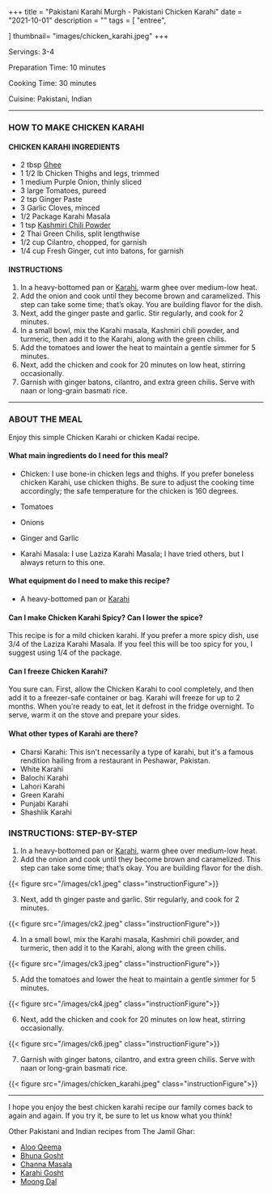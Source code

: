 +++
title = "Pakistani Karahi Murgh - Pakistani Chicken Karahi"
date = "2021-10-01"
description = ""
tags = [
    "entree",
  
]
thumbnail= "images/chicken_karahi.jpeg"
+++

Servings: 3-4 <!--more-->

Preparation Time: 10 minutes 

Cooking Time: 30 minutes 

Cuisine: Pakistani, Indian 

---- 

### HOW TO MAKE CHICKEN KARAHI 

#### CHICKEN KARAHI INGREDIENTS 

* 2 tbsp [Ghee](https://amzn.to/2ZkJkrW)
* 1 1/2 lb Chicken Thighs and legs, trimmed
* 1 medium Purple Onion, thinly sliced
* 3 large Tomatoes, pureed 
* 2 tsp Ginger Paste
* 3 Garlic Cloves, minced
* 1/2 Package Karahi Masala 
* 1 tsp [Kashmiri Chili Powder](https://amzn.to/3jP2lMC) 
* 2 Thai Green Chilis, split lengthwise
* 1/2 cup Cilantro, chopped, for garnish 
* 1/4 cup Fresh Ginger, cut into batons, for garnish

#### INSTRUCTIONS 

1. In a heavy-bottomed pan or [Karahi](https://amzn.to/3BuoEPL), warm ghee over medium-low heat.
2. Add the onion and cook until they become brown and caramelized. This step can take some time; that’s okay. You are building flavor for the dish. 
3. Next, add the ginger paste and garlic. Stir regularly, and cook for 2 minutes.
4. In a small bowl, mix the Karahi masala, Kashmiri chili powder, and turmeric, then add it to the Karahi, along with the green chilis. 
5. Add the tomatoes and lower the heat to maintain a gentle simmer for 5 minutes.
6. Next, add the chicken and cook for 20 minutes on low heat, stirring occasionally. 
7. Garnish with ginger batons, cilantro, and extra green chilis. Serve with naan or long-grain basmati rice.

----

### ABOUT THE MEAL

Enjoy this simple Chicken Karahi or chicken Kadai recipe. 

#### What main ingredients do I need for this meal?

* Chicken: I use bone-in chicken legs and thighs. If you prefer boneless chicken Karahi, use chicken thighs.  Be sure to adjust the cooking time accordingly; the safe temperature for the chicken is 160 degrees.  

* Tomatoes 

* Onions 

* Ginger and Garlic 

* Karahi Masala: I use Laziza Karahi Masala; I have tried others, but I always return to this one. 

#### What equipment do I need to make this recipe?

* A heavy-bottomed pan or [Karahi](https://amzn.to/3BuoEPL)

#### Can I make Chicken Karahi Spicy? Can I lower the spice? 

This recipe is for a mild chicken karahi. If you prefer a more spicy dish, use 3/4 of the Laziza Karahi Masala. If you feel this will be too spicy for you, I suggest using 1/4 of the package. 

#### Can I freeze Chicken Karahi?

You sure can. First, allow the Chicken Karahi to cool completely, and then add it to a freezer-safe container or bag. Karahi will freeze for up to 2 months. When you’re ready to eat, let it defrost in the fridge overnight. To serve, warm it on the stove and prepare your sides.

#### What other types of Karahi are there? 

* Charsi Karahi: This isn't necessarily a type of karahi, but it's a famous rendition hailing from a restaurant in Peshawar, Pakistan. 
* White Karahi 
* Balochi Karahi 
* Lahori Karahi 
* Green Karahi 
* Punjabi Karahi 
* Shashlik Karahi 

### INSTRUCTIONS: STEP-BY-STEP 

1. In a heavy-bottomed pan or [Karahi](https://amzn.to/3BuoEPL), warm ghee over medium-low heat.
2. Add the onion and cook until they become brown and caramelized. This step can take some time; that’s okay. You are building flavor for the dish. 

{{< figure src="/images/ck1.jpeg" class="instructionFigure">}}

3. Next, add th ginger paste and garlic. Stir regularly, and cook for 2 minutes.

{{< figure src="/images/ck2.jpeg" class="instructionFigure">}}

4. In a small bowl, mix the Karahi masala, Kashmiri chili powder, and turmeric, then add it to the Karahi, along with the green chilis. 

{{< figure src="/images/ck3.jpeg" class="instructionFigure">}}

5. Add the tomatoes and lower the heat to maintain a gentle simmer for 5 minutes.

{{< figure src="/images/ck4.jpeg" class="instructionFigure">}}

6. Next, add the chicken and cook for 20 minutes on low heat, stirring occasionally. 

{{< figure src="/images/ck6.jpeg" class="instructionFigure">}}

7. Garnish with ginger batons, cilantro, and extra green chilis. Serve with naan or long-grain basmati rice.

{{< figure src="/images/chicken_karahi.jpeg" class="instructionFigure">}}

----

I hope you enjoy the best chicken karahi recipe our family comes back to again and again. If you try it, be sure to let us know what you think!

Other Pakistani and Indian recipes from The Jamil Ghar:
* [Aloo Qeema](https://www.jamilghar.com/recipe/aloo_qeema/)
* [Bhuna Gosht](https://www.jamilghar.com/recipe/bhuna_gosht/) 
* [Channa Masala](https://www.jamilghar.com/recipe/chana_masala/) 
* [Karahi Gosht](https://www.jamilghar.com/recipe/gosht_karahi/)
* [Moong Dal](https://www.jamilghar.com/recipe/moong_dal/)
